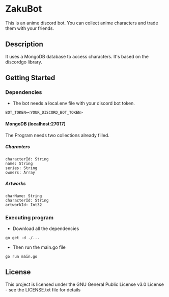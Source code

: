 # ZakuBot

This is an anime discord bot. You can collect anime characters and trade them with your friends.

## Description

It uses a MongoDB database to access characters. It's based on the discordgo library.

## Getting Started

### Dependencies
* The bot needs a local.env file with your discord bot token.
```
BOT_TOKEN=<YOUR_DISCORD_BOT_TOKEN>
```

#### MongoDB (localhost:27017)
The Program needs two collections already filled.

##### Characters
```
characterId: String
name: String
series: String
owners: Array
```

##### Artworks
```
charName: String
characterId: String
artworkId: Int32
```

### Executing program
* Download all the dependencies
```
go get -d ./...
```

* Then run the main.go file
```
go run main.go
```


## License

This project is licensed under the GNU General Public License v3.0 License - see the LICENSE.txt file for details
